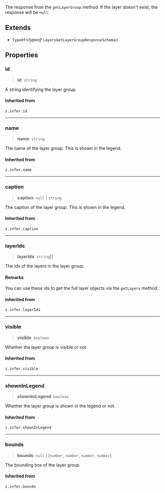 The response from the `getLayerGroup` method. If the layer doesn't exist, the
response will be `null`.

## Extends

- `TypeOf`\<*typeof* `LayersGetLayerGroupResponseSchema`\>

## Properties

### id

> **id**: `string`

A string identifying the layer group.

#### Inherited from

`z.infer.id`

***

### name

> **name**: `string`

The name of the layer group. This is shown in the legend.

#### Inherited from

`z.infer.name`

***

### caption

> **caption**: `null` \| `string`

The caption of the layer group. This is shown in the legend.

#### Inherited from

`z.infer.caption`

***

### layerIds

> **layerIds**: `string`[]

The ids of the layers in the layer group.

#### Remarks

You can use these ids to get the full layer objects via the `getLayers` method.

#### Inherited from

`z.infer.layerIds`

***

### visible

> **visible**: `boolean`

Whether the layer group is visible or not.

#### Inherited from

`z.infer.visible`

***

### shownInLegend

> **shownInLegend**: `boolean`

Whether the layer group is shown in the legend or not.

#### Inherited from

`z.infer.shownInLegend`

***

### bounds

> **bounds**: `null` \| [`number`, `number`, `number`, `number`]

The bounding box of the layer group.

#### Inherited from

`z.infer.bounds`
